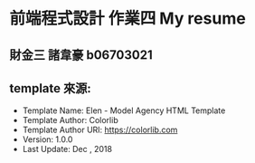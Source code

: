# 前端程式設計 作業四  My resume
## 財金三 諸韋豪 b06703021
## template 來源:
* Template Name: Elen - Model Agency HTML Template
* Template Author: Colorlib
* Template Author URI: https://colorlib.com
* Version: 1.0.0
* Last Update: Dec , 2018
